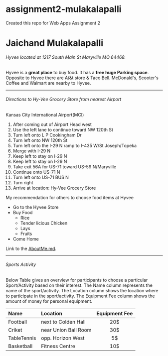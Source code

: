# assignment2-mulakalapalli
Created this repo for Web Apps Assignment 2

# Jaichand Mulakalapalli
###### Hyvee located at 1217 South Main St Maryville MO 64468.
Hyvee is a **great place** to buy food. It has a **free huge Parking space**. Opposite to Hyvee there are At&t store & Taco Bell. McDonald's, Scooter's Coffee and Walmart are nearby to Hyvee.

---

###### Directions to Hy-Vee Grocery Store from nearest Airport
Kansas City International Airport(MCI)

1. After coming out of Airport Head west
2. Use the left lane to continue toward NW 120th St
3. Turn left onto L P Cookingham Dr
4. Turn left onto NW 120th St
5. Turn left onto the I-29 N ramp to I-435 W/St Joseph/Topeka
6. Merge with I-29 N
7. Keep left to stay on I-29 N
8. Keep left to stay on I-29 N
9. Take exit 56A for US-71 toward US-59 N/Maryville
10. Continue onto US-71 N
11. Turn left onto US-71 BUS N
12. Turn right
13. Arrive at location: Hy-Vee Grocery Store

My recommendation for others to choose food items at Hyvee

* Go to the Hyvee Store
* Buy Food
     * Rice
     * Tender licious Chicken
     * Lays
     * Fruits
* Come Home

 Link to the [AboutMe.md](https://github.com/mjaichand/assignment2-mulakalapalli/blob/main/AboutMe.md).

 ---

 ###### Sports Activity
Below Table gives an overview for participants to choose a particular Sport/Activity based on their interest. The Name column represents the name of the sport/activity. The Location column shows the location where to participate in the sport/activity. The Equipment Fee column shows the amount of money for personal equipment.

| Name | Location | Equipment Fee |
| :--- | :--- | :---: |
| Football | next to Colden Hall | 20$ |
| Criket | near Union Ball Room | 30$ |
| TableTennis | opp. Horizon West | 5$ |
| Basketball | Fitness Centre | 10$ |
